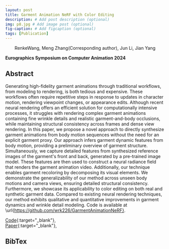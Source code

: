 ```yaml
---
layout: post
title: Garment Animation NeRF with Color Editing
description: # Add post description (optional)
img: p8.jpg # Add image post (optional)
fig-caption: # Add figcaption (optional)
tags: [Publication]
---
```

<center>RenkeWang, Meng Zhang(Corresponding author), Jun Li, Jian Yang</center>

**Eurographics Symposium on Computer Animation 2024**

## Abstract
Generating high-fidelity garment animations through traditional workflows, from modeling to rendering, is both tedious and expensive. These workflows often require repetitive steps in response to updates in character motion, rendering viewpoint changes, or appearance edits. Although recent neural rendering offers an efficient solution for computationally intensive processes, it struggles with rendering complex garment animations containing fine wrinkle details and realistic garment-and-body occlusions, while maintaining structural consistency across frames and dense view rendering. In this paper, we propose a novel approach to directly synthesize garment animations from body motion sequences without the need for an explicit garment proxy. Our approach infers garment dynamic features from body motion, providing a preliminary overview of garment structure. Simultaneously, we capture detailed features from synthesized reference images of the garment's front and back, generated by a pre-trained image model. These features are then used to construct a neural radiance field that renders the garment animation video. Additionally, our technique enables garment recoloring by decomposing its visual elements. We demonstrate the generalizability of our method across unseen body motions and camera views, ensuring detailed structural consistency. Furthermore, we showcase its applicability to color editing on both real and synthetic garment data. Compared to existing neural rendering techniques, our method exhibits qualitative and quantitative improvements in garment dynamics and wrinkle detail modeling.
Code is available at \url{https://github.com/wrk226/GarmentAnimationNeRF}. 


[Code](https://github.com/wrk226/GarmentAnimationNeRF){:target="_blank"}, <br />
[Paper](https://arxiv.org/pdf/2407.19774){:target="_blank"}, <br />


## BibTex
